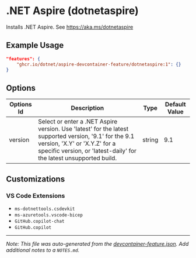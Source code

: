
# .NET Aspire (dotnetaspire)

Installs .NET Aspire. See https://aka.ms/dotnetaspire

## Example Usage

```json
"features": {
    "ghcr.io/dotnet/aspire-devcontainer-feature/dotnetaspire:1": {}
}
```

## Options

| Options Id | Description | Type | Default Value |
|-----|-----|-----|-----|
| version | Select or enter a .NET Aspire version. Use 'latest' for the latest supported version, '9.1' for the 9.1 version, 'X.Y' or 'X.Y.Z' for a specific version, or 'latest-daily' for the latest unsupported build. | string | 9.1 |

## Customizations

### VS Code Extensions

- `ms-dotnettools.csdevkit`
- `ms-azuretools.vscode-bicep`
- `GitHub.copilot-chat`
- `GitHub.copilot`



---

_Note: This file was auto-generated from the [devcontainer-feature.json](https://github.com/dotnet/aspire-devcontainer-feature/blob/main/src/dotnetaspire/devcontainer-feature.json).  Add additional notes to a `NOTES.md`._
